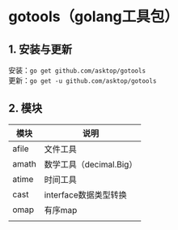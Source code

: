 # gotools（golang工具包）

## 1. 安装与更新

安装：`go get github.com/asktop/gotools`  
更新：`go get -u github.com/asktop/gotools`

## 2. 模块
| 模块 | 说明 |
| --- | --- |
|afile|文件工具|
|amath|数学工具（decimal.Big）|
|atime|时间工具|
|cast|interface数据类型转换|
|omap|有序map|
|||
